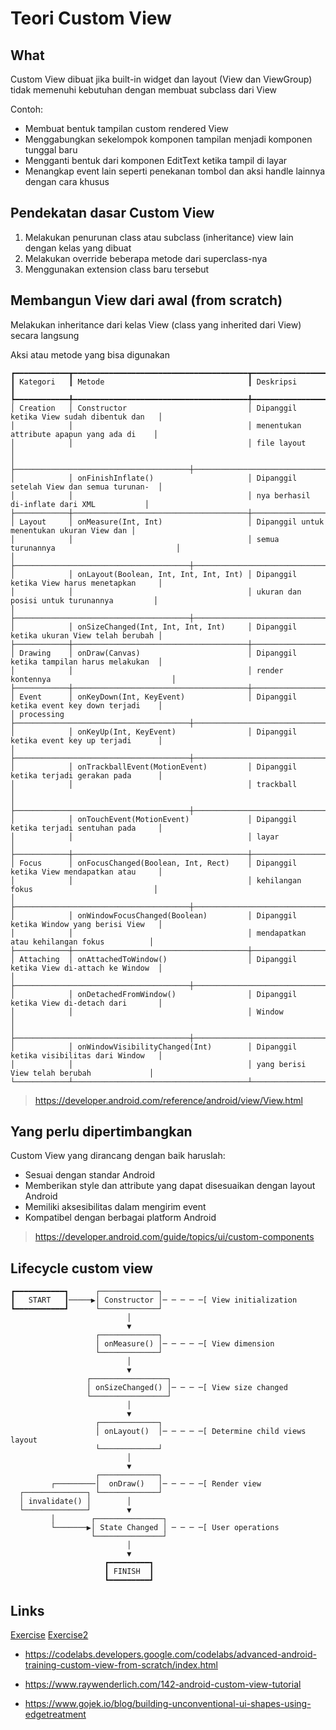 # Teori Custom View

## What

Custom View dibuat jika built-in widget dan layout (View dan ViewGroup) tidak memenuhi kebutuhan dengan membuat subclass dari View

Contoh:

- Membuat bentuk tampilan custom rendered View
- Menggabungkan sekelompok komponen tampilan menjadi komponen tunggal baru
- Mengganti bentuk dari komponen EditText ketika tampil di layar
- Menangkap event lain seperti penekanan tombol dan aksi handle lainnya dengan cara khusus

## Pendekatan dasar Custom View

1. Melakukan penurunan class atau subclass (inheritance) view lain dengan kelas yang dibuat
2. Melakukan override beberapa metode dari superclass-nya
3. Menggunakan extension class baru tersebut

## Membangun View dari awal (from scratch)

Melakukan inheritance dari kelas View (class yang inherited dari View) secara langsung

Aksi atau metode yang bisa digunakan

```text
┏━━━━━━━━━━━━┳━━━━━━━━━━━━━━━━━━━━━━━━━━━━━━━━━━━━━━━┳━━━━━━━━━━━━━━━━━━━━━━━━━━━━━━━━━━━━━━━━━━━━┓
┃ Kategori   ┃ Metode                                ┃ Deskripsi                                  ┃
┡━━━━━━━━━━━━╇━━━━━━━━━━━━━━━━━━━━━━━━━━━━━━━━━━━━━━━╇━━━━━━━━━━━━━━━━━━━━━━━━━━━━━━━━━━━━━━━━━━━━┩
│ Creation   │ Constructor                           │ Dipanggil ketika View sudah dibentuk dan   │
│            │                                       │ menentukan attribute apapun yang ada di    │
│            │                                       │ file layout                                │
│            ├───────────────────────────────────────┼────────────────────────────────────────────┤
│            │ onFinishInflate()                     │ Dipanggil setelah View dan semua turunan-  │
│            │                                       │ nya berhasil di-inflate dari XML           │
├────────────┼───────────────────────────────────────┼────────────────────────────────────────────┤
│ Layout     │ onMeasure(Int, Int)                   │ Dipanggil untuk menentukan ukuran View dan │
│            │                                       │ semua turunannya                           │
│            ├───────────────────────────────────────┼────────────────────────────────────────────┤
│            │ onLayout(Boolean, Int, Int, Int, Int) │ Dipanggil ketika View harus menetapkan     │
│            │                                       │ ukuran dan posisi untuk turunannya         │
│            ├───────────────────────────────────────┼────────────────────────────────────────────┤
│            │ onSizeChanged(Int, Int, Int, Int)     │ Dipanggil ketika ukuran View telah berubah │
├────────────┼───────────────────────────────────────┼────────────────────────────────────────────┤
│ Drawing    │ onDraw(Canvas)                        │ Dipanggil ketika tampilan harus melakukan  │
│            │                                       │ render kontennya                           │
├────────────┼───────────────────────────────────────┼────────────────────────────────────────────┤
│ Event      │ onKeyDown(Int, KeyEvent)              │ Dipanggil ketika event key down terjadi    │
│ processing ├───────────────────────────────────────┼────────────────────────────────────────────┤
│            │ onKeyUp(Int, KeyEvent)                │ Dipanggil ketika event key up terjadi      │
│            ├───────────────────────────────────────┼────────────────────────────────────────────┤
│            │ onTrackballEvent(MotionEvent)         │ Dipanggil ketika terjadi gerakan pada      │
│            │                                       │ trackball                                  │
│            ├───────────────────────────────────────┼────────────────────────────────────────────┤
│            │ onTouchEvent(MotionEvent)             │ Dipanggil ketika terjadi sentuhan pada     │
│            │                                       │ layar                                      │
├────────────┼───────────────────────────────────────┼────────────────────────────────────────────┤
│ Focus      │ onFocusChanged(Boolean, Int, Rect)    │ Dipanggil ketika View mendapatkan atau     │
│            │                                       │ kehilangan fokus                           │
│            ├───────────────────────────────────────┼────────────────────────────────────────────┤
│            │ onWindowFocusChanged(Boolean)         │ Dipanggil ketika Window yang berisi View   │
│            │                                       │ mendapatkan atau kehilangan fokus          │
├────────────┼───────────────────────────────────────┼────────────────────────────────────────────┤
│ Attaching  │ onAttachedToWindow()                  │ Dipanggil ketika View di-attach ke Window  │
│            ├───────────────────────────────────────┼────────────────────────────────────────────┤
│            │ onDetachedFromWindow()                │ Dipanggil ketika View di-detach dari       │
│            │                                       │ Window                                     │
│            ├───────────────────────────────────────┼────────────────────────────────────────────┤
│            │ onWindowVisibilityChanged(Int)        │ Dipanggil ketika visibilitas dari Window   │
│            │                                       │ yang berisi View telah berubah             │
└────────────┴───────────────────────────────────────┴────────────────────────────────────────────┘
```

> https://developer.android.com/reference/android/view/View.html

## Yang perlu dipertimbangkan

Custom View yang dirancang dengan baik haruslah:

- Sesuai dengan standar Android
- Memberikan style dan attribute yang dapat disesuaikan dengan layout Android
- Memiliki aksesibilitas dalam mengirim event
- Kompatibel dengan berbagai platform Android

> https://developer.android.com/guide/topics/ui/custom-components

## Lifecycle custom view

```text
┏━━━━━━━━━━━┓      ┌─────────────┐
┃   START   ┃─────▶│ Constructor │─ ─ ─ ─ ─[ View initialization
┗━━━━━━━━━━━┛      └─────────────┘
                          │
                          ▼
                   ┌─────────────┐
                   │ onMeasure() │─ ─ ─ ─ ─[ View dimension
                   └─────────────┘
                          │
                          ▼
                 ┌─────────────────┐
                 │ onSizeChanged() │─ ─ ─ ─[ View size changed
                 └─────────────────┘
                          │
                          ▼
                   ┌─────────────┐
                   │ onLayout()  │─ ─ ─ ─ ─[ Determine child views layout
                   └─────────────┘
                          │
                          ▼
                   ┌─────────────┐
         ┌─────────│  onDraw()   │─ ─ ─ ─ ─[ Render view
  ┌──────────────┐ └─────────────┘
  │ invalidate() │        │
  └──────────────┘        ▼
         │        ┌───────────────┐
         └───────▶│ State Changed │ ─ ─ ─ ─[ User operations
                  └───────────────┘
                          │
                          ▼
                     ┏━━━━━━━━━┓
                     ┃ FINISH  ┃
                     ┗━━━━━━━━━┛
```

## Links

[Exercise](./MyCustomView)
[Exercise2](./TicketingApp)

- https://codelabs.developers.google.com/codelabs/advanced-android-training-custom-view-from-scratch/index.html
- https://www.raywenderlich.com/142-android-custom-view-tutorial

- https://www.gojek.io/blog/building-unconventional-ui-shapes-using-edgetreatment
